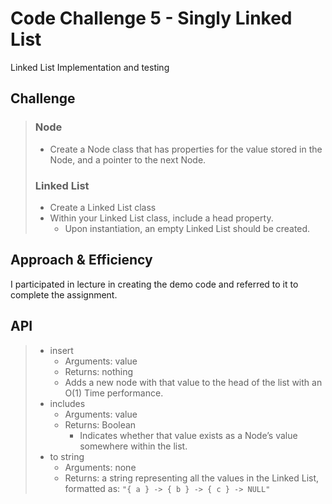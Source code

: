 # Code Challenge 5 - Singly Linked List

Linked List Implementation and testing

## Challenge

> ### Node
>
> - Create a Node class that has properties for the value stored in the Node, and a pointer to the next Node.
>
> ### Linked List
>
> - Create a Linked List class
> - Within your Linked List class, include a head property.
>   - Upon instantiation, an empty Linked List should be created.

## Approach & Efficiency

I participated in lecture in creating the demo code and referred to it to complete the assignment.

## API

> - insert
>   - Arguments: value
>   - Returns: nothing
>   - Adds a new node with that value to the head of the list with an O(1) Time performance.
> - includes
>   - Arguments: value
>   - Returns: Boolean
>     - Indicates whether that value exists as a Node’s value somewhere within the list.
> - to string
>   - Arguments: none
>   - Returns: a string representing all the values in the Linked List, formatted as:
    `"{ a } -> { b } -> { c } -> NULL"`
